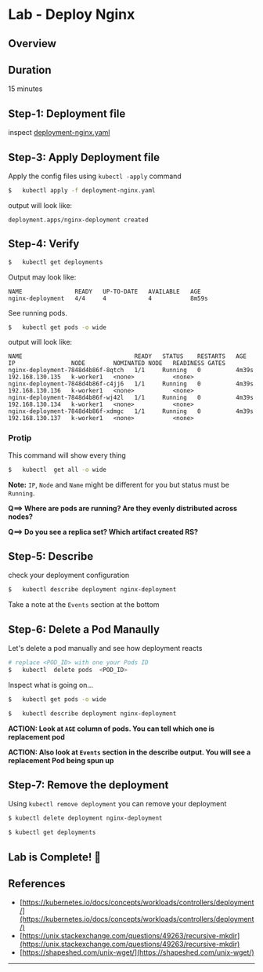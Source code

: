 # Lab - Deploy Nginx

## Overview

## Duration

15 minutes

## Step-1: Deployment file

inspect  [deployment-nginx.yaml](deployment-nginx.yaml)

## Step-3: Apply Deployment file

Apply the config files using `kubectl -apply` command

```bash
$   kubectl apply -f deployment-nginx.yaml
```

output will look like:

```console
deployment.apps/nginx-deployment created
```

## Step-4: Verify

```bash
$   kubectl get deployments
```

Output may look like:

```console
NAME               READY   UP-TO-DATE   AVAILABLE   AGE
nginx-deployment   4/4     4            4           8m59s
```

See running pods.

```bash
$   kubectl get pods -o wide
```

output will look like:

```console
NAME                                READY   STATUS    RESTARTS   AGE     IP                NODE        NOMINATED NODE   READINESS GATES
nginx-deployment-7848d4b86f-8qtch   1/1     Running   0          4m39s   192.168.130.135   k-worker1   <none>           <none>
nginx-deployment-7848d4b86f-c4jj6   1/1     Running   0          4m39s   192.168.130.136   k-worker1   <none>           <none>
nginx-deployment-7848d4b86f-wj42l   1/1     Running   0          4m39s   192.168.130.134   k-worker1   <none>           <none>
nginx-deployment-7848d4b86f-xdmgc   1/1     Running   0          4m39s   192.168.130.137   k-worker1   <none>           <none>
```

### Protip

This command will show every thing

```bash
$   kubectl  get all -o wide
```

**Note:** `IP`, `Node` and `Name` might be different for you but status must be `Running`.

**Q==>  Where are pods are running?  Are they evenly distributed across nodes?**

**Q==> Do you see a replica set?  Which artifact created RS?**


## Step-5: Describe

check your deployment configuration

```bash
$   kubectl describe deployment nginx-deployment
```

Take a note at the `Events` section at the bottom

## Step-6:  Delete a Pod Manaully

Let's delete a pod manually and see how deployment reacts

```bash
# replace <POD_ID> with one your Pods ID
$   kubectl  delete pods  <POD_ID>
```

Inspect what is going on...

```bash
$   kubectl get pods -o wide

$   kubectl describe deployment nginx-deployment
```

**ACTION: Look at `AGE` column of pods.  You can tell which one is replacement pod**

**ACTION: Also look at `Events` section in the describe output.  You will see a replacement Pod being spun up**

## Step-7: Remove the deployment

Using `kubectl remove deployment` you can remove your deployment

```bash
$ kubectl delete deployment nginx-deployment

$ kubectl get deployments
```

## Lab is Complete! 👏

## References

- [https://kubernetes.io/docs/concepts/workloads/controllers/deployment/](https://kubernetes.io/docs/concepts/workloads/controllers/deployment/)
- [https://unix.stackexchange.com/questions/49263/recursive-mkdir](https://unix.stackexchange.com/questions/49263/recursive-mkdir)
- [https://shapeshed.com/unix-wget/](https://shapeshed.com/unix-wget/)

---